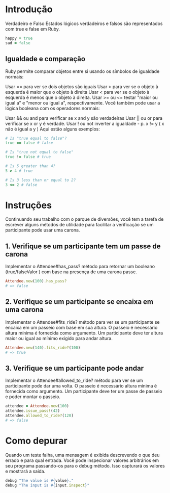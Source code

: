 # Introdução
Verdadeiro e Falso
Estados lógicos verdadeiros e falsos são representados com true e false em Ruby.

``` ruby
happy = true
sad = false
```

## Igualdade e comparação
Ruby permite comparar objetos entre si usando os símbolos de igualdade normais:

Usar == para ver se dois objetos são iguais
Usar > para ver se o objeto à esquerda é maior que o objeto à direita
Usar < para ver se o objeto à esquerda é menos que o objeto à direita.
Usar >= ou <= testar "maior ou igual a" e "menor ou igual a", respectivamente.
Você também pode usar a lógica booleana com os operadores normais:

Usar && ou and para verificar se x and y são verdadeiras
Usar || ou or para verificar se x or y é verdade.
Usar ! ou not inverter a igualdade - p. x != y ( x não é igual a y )
Aqui estão alguns exemplos:

``` ruby
# Is "true equal to false"? 
true == false # false

# Is "true not equal to false"
true != false # true

# Is 5 greater than 4?
5 > 4 # true

# Is 3 less than or equal to 2?
3 <= 2 # false
```

# Instruções
Continuando seu trabalho com o parque de diversões, você tem a tarefa de escrever alguns métodos de utilidade para facilitar a verificação se um participante pode usar uma carona.

## 1. Verifique se um participante tem um passe de carona
Implementar o Attendee#has_pass? método para retornar um booleano (true/falseValor ) com base na presença de uma carona passe.

``` ruby
Attendee.new(100).has_pass?
# => false
```

## 2. Verifique se um participante se encaixa em uma carona
Implementar o Attendee#fits_ride? método para ver se um participante se encaixa em um passeio com base em sua altura. O passeio é necessário altura mínima é fornecida como argumento. Um participante deve ter altura maior ou igual ao mínimo exigido para andar altura.

``` ruby
Attendee.new(140).fits_ride?(100)
# => true
```

## 3. Verifique se um participante pode andar
Implementar o Attendee#allowed_to_ride? método para ver se um participante pode dar uma volta. O passeio é necessário altura mínima é fornecida como argumento. Um participante deve ter um passe de passeio e poder montar o passeio.

``` ruby
attendee = Attendee.new(100)
attendee.issue_pass!(42)
attendee.allowed_to_ride?(120)
# => false
```

# Como depurar
Quando um teste falha, uma mensagem é exibida descrevendo o que deu errado e para qual entrada. Você pode inspecionar valores arbitrários em seu programa passando-os para o debug método. Isso capturará os valores e mostrará a saída.

``` ruby
debug "The value is #{value}."
debug "The input is #{input.inspect}"
```